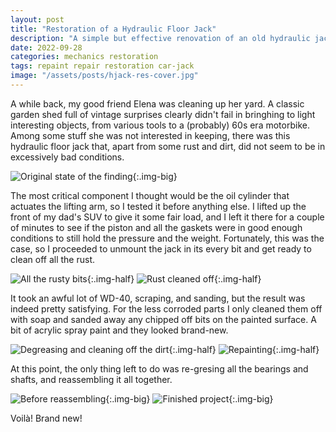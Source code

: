 ```yaml
---
layout: post
title: "Restoration of a Hydraulic Floor Jack"
description: "A simple but effective renovation of an old hydraulic jack that had sit in the dirt for years"
date: 2022-09-28
categories: mechanics restoration
tags: repaint repair restoration car-jack
image: "/assets/posts/hjack-res-cover.jpg"
---
```


A while back, my good friend Elena was cleaning up her yard. A classic garden shed full of vintage surprises clearly didn't fail in bringhing to light interesting objects, from various tools to a (probably) 60s era motorbike. Among some stuff she was not interested in keeping, there was this hydraulic floor jack that, apart from some rust and dirt, did not seem to be in excessively bad conditions.

![Original state of the finding](/assets/posts/hjack-res-1.jpg){:.img-big}

The most critical component I thought would be the oil cylinder that actuates the lifting arm, so I tested it before anything else. I lifted up the front of my dad's SUV to give it some fair load, and I left it there for a couple of minutes to see if the piston and all the gaskets were in good enough conditions to still hold the pressure and the weight. Fortunately, this was the case, so I proceeded to unmount the jack in its every bit and get ready to clean off all the rust.

![All the rusty bits](/assets/posts/hjack-res-2.jpg){:.img-half}
![Rust cleaned off](/assets/posts/hjack-res-3.jpg){:.img-half}

It took an awful lot of WD-40, scraping, and sanding, but the result was indeed pretty satisfying. For the less corroded parts I only cleaned them off with soap and sanded away any chipped off bits on the painted surface. A bit of acrylic spray paint and they looked brand-new.

![Degreasing and cleaning off the dirt](/assets/posts/hjack-res-4.jpg){:.img-half}
![Repainting](/assets/posts/hjack-res-5.jpg){:.img-half}

At this point, the only thing left to do was re-gresing all the bearings and shafts, and reassembling it all together.

![Before reassembling](/assets/posts/hjack-res-6.jpg){:.img-big}
![Finished project](/assets/posts/hjack-res-7.jpg){:.img-big}

Voilà! Brand new!
